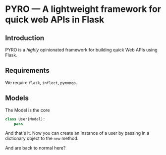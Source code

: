 # PYRO — A lightweight framework for quick web APIs in Flask


## Introduction

PYRO is a *highly* opinionated framework for building quick Web APIs using
Flask.

## Requirements

We require `flask`, `inflect`, `pymongo`.

## Models

The Model is the core


```python
class User(Model):
    pass
```

And that's it. Now you can create an instance of a user by passing in a 
dictionary object to the `new` method.

And are back to normal here?



